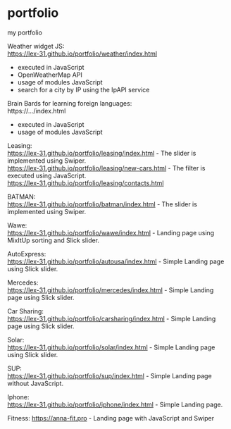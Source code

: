 # portfolio
my portfolio  

Weather widget JS:  
https://lex-31.github.io/portfolio/weather/index.html  
- executed in JavaScript  
- OpenWeatherMap API  
- usage of modules JavaScript  
- search for a city by IP using the IpAPI service  

Brain Bards for learning foreign languages:  
https://.../index.html  
- executed in JavaScript  
- usage of modules JavaScript  

Leasing:  
https://lex-31.github.io/portfolio/leasing/index.html - The slider is implemented using Swiper.  
https://lex-31.github.io/portfolio/leasing/new-cars.html - The filter is executed using JavaScript.  
https://lex-31.github.io/portfolio/leasing/contacts.html  

BATMAN:  
https://lex-31.github.io/portfolio/batman/index.html - The slider is implemented using Swiper.  

Wawe:  
https://lex-31.github.io/portfolio/wawe/index.html - Landing page using MixItUp sorting and Slick slider.  

AutoExpress:  
https://lex-31.github.io/portfolio/autousa/index.html - Simple Landing page using Slick slider.  

Mercedes:  
https://lex-31.github.io/portfolio/mercedes/index.html - Simple Landing page using Slick slider.  

Car Sharing:  
https://lex-31.github.io/portfolio/carsharing/index.html - Simple Landing page using Slick slider.  

Solar:  
https://lex-31.github.io/portfolio/solar/index.html - Simple Landing page using Slick slider.  

SUP:  
https://lex-31.github.io/portfolio/sup/index.html - Simple Landing page without JavaScript.  

Iphone:  
https://lex-31.github.io/portfolio/iphone/index.html - Simple Landing page.  

Fitness:
https://anna-fit.pro - Landing page with JavaScript and Swiper